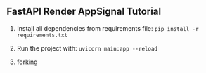 ## FastAPI Render AppSignal Tutorial

1. Install all dependencies from requirements file: `pip install -r requirements.txt`

2. Run the project with: `uvicorn main:app --reload`

3. forking
